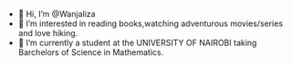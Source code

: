 - 👋 Hi, I’m @Wanjaliza
- 👀 I’m interested in reading books,watching adventurous movies/series and love hiking.
- 🌱 I’m currently a student at the UNIVERSITY OF NAIROBI taking Barchelors of Science in Mathematics.
